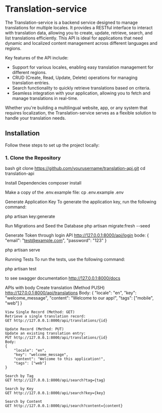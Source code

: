 # Translation-service

The Translation-service is a backend service designed to manage translations for multiple locales. It provides a RESTful interface to interact with translation data, allowing you to create, update, retrieve, search, and list translations efficiently. This API is ideal for applications that need dynamic and localized content management across different languages and regions.

Key features of the API include:
- Support for various locales, enabling easy translation management for different regions.
- CRUD (Create, Read, Update, Delete) operations for managing translation entries.
- Search functionality to quickly retrieve translations based on criteria.
- Seamless integration with your application, allowing you to fetch and manage translations in real-time.

Whether you're building a multilingual website, app, or any system that requires localization, the Translation-service serves as a flexible solution to handle your translation needs.


## Installation

Follow these steps to set up the project locally:

### 1. Clone the Repository
bash
git clone https://github.com/yourusername/translation-api.git
cd translation-api

Install Dependencies
composer install

Make a copy of the .env.example file:
cp .env.example .env

Generate Application Key
To generate the application key, run the following command:

php artisan key:generate

Run Migrations and Seed the Database
php artisan migrate:fresh --seed

Generate Token through login API
    http://127.0.0.1:8000/api/login
    bode: 
    {
        "email": "test@example.com",
        "password": "123"
    }


php artisan serve

Running Tests
To run the tests, use the following command:

php artisan test

to see swagger documentation
http://127.0.0.1:8000/docs


APIs with body
    Create translation (Method PUSH)
    http://127.0.0.1:8000/api/translations
    Body:
    {
        "locale": "en",
        "key": "welcome_message",
        "content": "Welcome to our app!",
        "tags": ["mobile", "web"]
    }

    View Single Record (Method: GET)
    Retrieve a single translation record:
    GET http://127.0.0.1:8000/api/translations/{id}

    Update Record (Method: PUT)
    Update an existing translation entry:
    PUT http://127.0.0.1:8000/api/translations/{id}
    Body:
    {
        "locale": "en",
        "key": "welcome_message",
        "content": "Welcome to this application!",
        "tags": ["web"]
    }

    Search by Tag
    GET http://127.0.0.1:8000/api/search?tag={tag}

    Search by Key
    GET http://127.0.0.1:8000/api/search?key={key}

    Search by Content
    GET http://127.0.0.1:8000/api/search?content={content}
